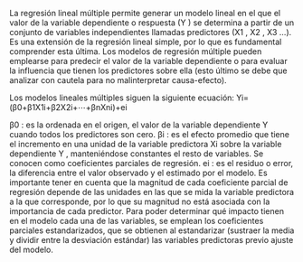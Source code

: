 La regresión lineal múltiple permite generar un modelo lineal en el que el valor de la variable dependiente o respuesta (Y
) se determina a partir de un conjunto de variables independientes llamadas predictores (X1
, X2
, X3
…). Es una extensión de la regresión lineal simple, por lo que es fundamental comprender esta última. Los modelos de regresión múltiple pueden emplearse para predecir el valor de la variable dependiente o para evaluar la influencia que tienen los predictores sobre ella (esto último se debe que analizar con cautela para no malinterpretar causa-efecto).

Los modelos lineales múltiples siguen la siguiente ecuación:
Yi=(β0+β1X1i+β2X2i+⋯+βnXni)+ei

β0
: es la ordenada en el origen, el valor de la variable dependiente Y
 cuando todos los predictores son cero.
βi
: es el efecto promedio que tiene el incremento en una unidad de la variable predictora Xi
 sobre la variable dependiente Y
, manteniéndose constantes el resto de variables. Se conocen como coeficientes parciales de regresión.
ei
: es el residuo o error, la diferencia entre el valor observado y el estimado por el modelo.
Es importante tener en cuenta que la magnitud de cada coeficiente parcial de regresión depende de las unidades en las que se mida la variable predictora a la que corresponde, por lo que su magnitud no está asociada con la importancia de cada predictor. Para poder determinar qué impacto tienen en el modelo cada una de las variables, se emplean los coeficientes parciales estandarizados, que se obtienen al estandarizar (sustraer la media y dividir entre la desviación estándar) las variables predictoras previo ajuste del modelo.
